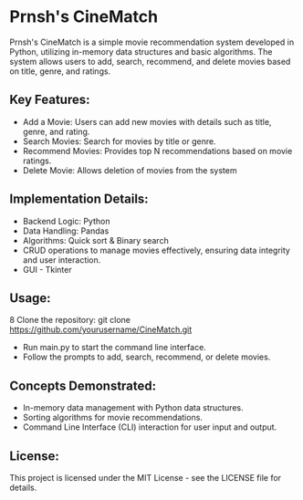 # Prnsh's CineMatch
Prnsh's CineMatch is a simple movie recommendation system developed in Python, utilizing in-memory data structures and basic algorithms. The system allows users to add, search, recommend, and delete movies based on title, genre, and ratings.

## Key Features:
* Add a Movie: Users can add new movies with details such as title, genre, and rating.
* Search Movies: Search for movies by title or genre.
* Recommend Movies: Provides top N recommendations based on movie ratings.
* Delete Movie: Allows deletion of movies from the system

## Implementation Details:
* Backend Logic: Python
* Data Handling: Pandas
* Algorithms: Quick sort & Binary search 
* CRUD operations to manage movies effectively, ensuring data integrity and user interaction.
* GUI - Tkinter

## Usage:
8 Clone the repository: git clone https://github.com/yourusername/CineMatch.git
* Run main.py to start the command line interface.
* Follow the prompts to add, search, recommend, or delete movies.

## Concepts Demonstrated:
* In-memory data management with Python data structures.
* Sorting algorithms for movie recommendations.
* Command Line Interface (CLI) interaction for user input and output.

## License:
This project is licensed under the MIT License - see the LICENSE file for details.
